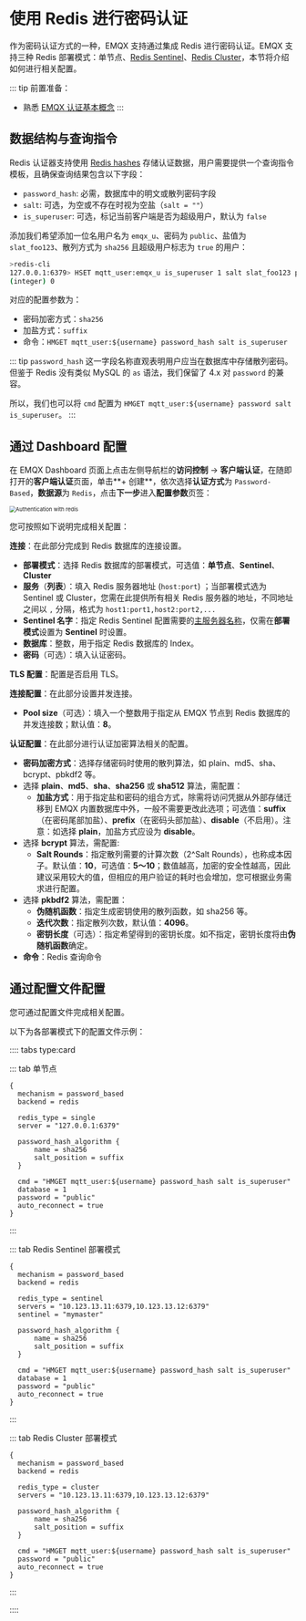 # 使用 Redis 进行密码认证

作为密码认证方式的一种，EMQX 支持通过集成 Redis 进行密码认证。EMQX 支持三种 Redis 部署模式：单节点、[Redis Sentinel](https://redis.io/docs/manual/sentinel/)、[Redis Cluster](https://redis.io/docs/manual/scaling/)，本节将介绍如何进行相关配置。

::: tip 前置准备：

- 熟悉 [EMQX 认证基本概念](../authn/authn.md)
:::

## 数据结构与查询指令

Redis 认证器支持使用 [Redis hashes](https://redis.io/docs/manual/data-types/#hashes) 存储认证数据，用户需要提供一个查询指令模板，且确保查询结果包含以下字段：

- `password_hash`: 必需，数据库中的明文或散列密码字段
- `salt`: 可选，为空或不存在时视为空盐（`salt = ""`）
- `is_superuser`: 可选，标记当前客户端是否为超级用户，默认为 `false`

添加我们希望添加一位名用户名为 `emqx_u`、密码为 `public`、盐值为 `slat_foo123`、散列方式为 `sha256` 且超级用户标志为 `true` 的用户：

```bash
>redis-cli
127.0.0.1:6379> HSET mqtt_user:emqx_u is_superuser 1 salt slat_foo123 password_hash 44edc2d57cde8d79c98145003e105b90a14f1460b79186ea9cfe83942fc5abb5
(integer) 0
```

对应的配置参数为：

- 密码加密方式：`sha256`
- 加盐方式：`suffix`
- 命令：`HMGET mqtt_user:${username} password_hash salt is_superuser`

::: tip
`password_hash` 这一字段名称直观表明用户应当在数据库中存储散列密码。但鉴于 Redis 没有类似 MySQL 的 `as` 语法，我们保留了 4.x 对 `password` 的兼容。

所以，我们也可以将 `cmd` 配置为 `HMGET mqtt_user:${username} password salt is_superuser`。
:::

## 通过 Dashboard 配置

在 EMQX Dashboard 页面上点击左侧导航栏的**访问控制** -> **客户端认证**，在随即打开的**客户端认证**页面，单击**+ 创建**，依次选择**认证方式**为 `Password-Based`，**数据源**为 `Redis`，点击**下一步**进入**配置参数**页签：

<img src="./assets/authn-redis.png" alt="Authentication with redis" style="zoom:67%;" />

您可按照如下说明完成相关配置：

**连接**：在此部分完成到 Redis 数据库的连接设置。

- **部署模式**：选择 Redis 数据库的部署模式，可选值：**单节点**、**Sentinel**、**Cluster**
- **服务**（**列表**）：填入 Redis 服务器地址 (`host:port`) ；当部署模式选为 Sentinel 或 Cluster，您需在此提供所有相关 Redis 服务器的地址，不同地址之间以 `,` 分隔，格式为 `host1:port1,host2:port2,...`
- **Sentinel 名字**：指定 Redis Sentinel 配置需要的[主服务器名称](https://redis.io/docs/manual/sentinel/#configuring-sentinel)，仅需在**部署模式**设置为 **Sentinel** 时设置。
- **数据库**：整数，用于指定 Redis 数据库的 Index。
- **密码**（可选）：填入认证密码。

**TLS 配置**：配置是否启用 TLS。

**连接配置**：在此部分设置并发连接。

- **Pool size**（可选）：填入一个整数用于指定从 EMQX 节点到 Redis 数据库的并发连接数；默认值：**8**。

**认证配置**：在此部分进行认证加密算法相关的配置。

- **密码加密方式**：选择存储密码时使用的散列算法，如 plain、md5、sha、bcrypt、pbkdf2 等。
- 选择 **plain**、**md5**、**sha**、**sha256** 或 **sha512** 算法，需配置：
  - **加盐方式**：用于指定盐和密码的组合方式，除需将访问凭据从外部存储迁移到 EMQX 内置数据库中外，一般不需要更改此选项；可选值：**suffix**（在密码尾部加盐）、**prefix**（在密码头部加盐）、**disable**（不启用）。注意：如选择 **plain**，加盐方式应设为 **disable**。
- 选择 **bcrypt** 算法，需配置:
  - **Salt Rounds**：指定散列需要的计算次数（2^Salt Rounds），也称成本因子。默认值：**10**，可选值：**5～10**；数值越高，加密的安全性越高，因此建议采用较大的值，但相应的用户验证的耗时也会增加，您可根据业务需求进行配置。
- 选择 **pkbdf2** 算法，需配置：
  - **伪随机函数**：指定生成密钥使用的散列函数，如 sha256 等。
  - **迭代次数**：指定散列次数，默认值：**4096**。<!--后续补充取值范围-->
  - **密钥长度**（可选）：指定希望得到的密钥长度。如不指定，密钥长度将由**伪随机函数**确定。
- **命令**：Redis 查询命令

## 通过配置文件配置

您可通过配置文件完成相关配置。 <!-- 详细配置步骤请参考 [authn-redis:standalone](../../configuration/configuration-manual.html#authn-redis:standalone)、[authn-redis:sentinel](../../configuration/configuration-manual.html#authn-redis:sentinel) 与 [authn-redis:cluster](../../configuration/configuration-manual.html#authn-redis:cluster)。-->

以下为各部署模式下的配置文件示例：

:::: tabs type:card

::: tab 单节点

```hcl
{
  mechanism = password_based
  backend = redis

  redis_type = single
  server = "127.0.0.1:6379"

  password_hash_algorithm {
      name = sha256
      salt_position = suffix
  }

  cmd = "HMGET mqtt_user:${username} password_hash salt is_superuser"
  database = 1
  password = "public"
  auto_reconnect = true
}
```

:::

::: tab Redis Sentinel 部署模式

```hcl
{
  mechanism = password_based
  backend = redis

  redis_type = sentinel
  servers = "10.123.13.11:6379,10.123.13.12:6379"
  sentinel = "mymaster"

  password_hash_algorithm {
      name = sha256
      salt_position = suffix
  }

  cmd = "HMGET mqtt_user:${username} password_hash salt is_superuser"
  database = 1
  password = "public"
  auto_reconnect = true
}
```

:::

::: tab Redis Cluster 部署模式

```hcl
{
  mechanism = password_based
  backend = redis

  redis_type = cluster
  servers = "10.123.13.11:6379,10.123.13.12:6379"

  password_hash_algorithm {
      name = sha256
      salt_position = suffix
  }

  cmd = "HMGET mqtt_user:${username} password_hash salt is_superuser"
  password = "public"
  auto_reconnect = true
}
```

:::

::::
